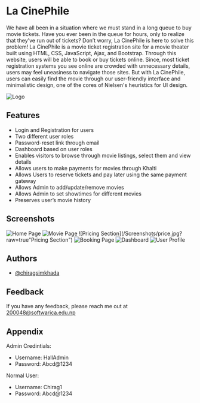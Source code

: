 
# La CinePhile

We have all been in a situation where we must stand in a long queue to buy movie tickets. Have
you ever been in the queue for hours, only to realize that they’ve run out of tickets? Don’t
worry, La CinePhile is here to solve this problem!
La CinePhile is a movie ticket registration site for a movie theater built using HTML, CSS,
JavaScript, Ajax, and Bootstrap. Through this website, users will be able to book or buy tickets
online. Since, most ticket registration systems you see online are crowded with unnecessary
details, users may feel uneasiness to navigate those sites. But with La CinePhile, users can easily
find the movie through our user-friendly interface and minimalistic design, one of the cores of
Nielsen's heuristics for UI design.



![Logo](https://saintsimons.org/wp-content/uploads/2020/05/2020-05-02-movie-night.jpg)

    
## Features

- Login and Registration for users
- Two different user roles
- Password-reset link through email
- Dashboard based on user roles
- Enables visitors to browse through movie listings, select them and view details
- Allows users to make payments for movies through Khalti
- Allows Users to reserve tickets and pay later using the same payment gateway
- Allows Admin to add/update/remove movies
- Allows Admin to set showtimes for different movies
- Preserves user’s movie history

  
## Screenshots

![Home Page](/Screenshots/home.jpg?raw=true "Home Page")
![Movie Page](/Screenshots/movies.jpg?raw=true "Movie Page")
![Pricing Section](/Screenshots/price.jpg?raw=true"Pricing Section")
![Booking Page](/Screenshots/book.jpg?raw=true "Booking Page]")
![Dashboard](/Screenshots/dashboard.jpg?raw=true "Dashboard") 
![User Profile](/Screenshots/profile.jpg?raw=true "User Profile")
## Authors

- [@chiragsimkhada](https://github.com/Chirag123-bit)

  
## Feedback

If you have any feedback, please reach me out at 200048@softwarica.edu.np

  
## Appendix

 Admin Credintials:
- Username: HallAdmin
- Password: Abcd@1234

Normal User:
- Username: Chirag1
- Password: Abcd@1234

  